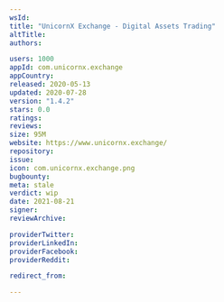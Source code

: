 ```yaml
---
wsId: 
title: "UnicornX Exchange - Digital Assets Trading"
altTitle: 
authors:

users: 1000
appId: com.unicornx.exchange
appCountry: 
released: 2020-05-13
updated: 2020-07-28
version: "1.4.2"
stars: 0.0
ratings: 
reviews: 
size: 95M
website: https://www.unicornx.exchange/
repository: 
issue: 
icon: com.unicornx.exchange.png
bugbounty: 
meta: stale
verdict: wip
date: 2021-08-21
signer: 
reviewArchive:

providerTwitter: 
providerLinkedIn: 
providerFacebook: 
providerReddit: 

redirect_from:

---
```


